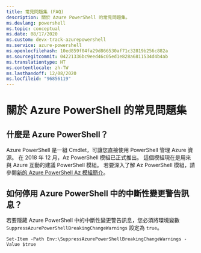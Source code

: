 ```yaml
---
title: 常見問題集 (FAQ)
description: 關於 Azure PowerShell 的常見問題集。
ms.devlang: powershell
ms.topic: conceptual
ms.date: 08/17/2020
ms.custom: devx-track-azurepowershell
ms.service: azure-powershell
ms.openlocfilehash: 10ed859f04fa29d866530af71c32819b256c882a
ms.sourcegitcommit: 04221336bc9eed46c05ed1e828a6811534d4b4ab
ms.translationtype: HT
ms.contentlocale: zh-TW
ms.lasthandoff: 12/08/2020
ms.locfileid: "96856119"
---
```

# <a name="frequently-asked-questions-about-azure-powershell"></a>關於 Azure PowerShell 的常見問題集

## <a name="what-is-azure-powershell"></a>什麼是 Azure PowerShell？

Azure PowerShell 是一組 Cmdlet，可讓您直接使用 PowerShell 管理 Azure 資源。 在 2018 年 12 月，Az PowerShell 模組已正式推出。 這個模組現在是用來與 Azure 互動的建議 PowerShell 模組。 若要深入了解 Az PowerShell 模組，請參閱[新的 Azure PowerShell Az 模組簡介](/powershell/azure/new-azureps-module-az)。

## <a name="how-do-i-disable-breaking-change-warning-messages-in-azure-powershell"></a>如何停用 Azure PowerShell 中的中斷性變更警告訊息？

若要隱藏 Azure PowerShell 中的中斷性變更警告訊息，您必須將環境變數 `SuppressAzurePowerShellBreakingChangeWarnings` 設定為 `true`。

```azurepowershell
Set-Item -Path Env:\SuppressAzurePowerShellBreakingChangeWarnings -Value $true
```
